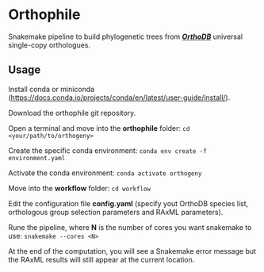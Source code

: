 # Orthophile

Snakemake pipeline to build phylogenetic trees from ***[OrthoDB](https://www.orthodb.org/)*** universal single-copy orthologues. 


## Usage

Install conda or miniconda (https://docs.conda.io/projects/conda/en/latest/user-guide/install/).

Download the orthophile git repository.

Open a terminal and move into the **orthophile** folder:
`cd <your/path/to/orthogeny>`

Create the specific conda environment:
`conda env create -f environment.yaml`

Activate the conda environment:
`conda activate orthogeny`

Move into the **workflow** folder:
`cd workflow`

Edit the configuration file **config.yaml** (specify yout OrthoDB species list, orthologous group selection parameters and RAxML parameters).

Rune the pipeline, where **N** is the number of cores you want snakemake to use:
`snakemake --cores <N>`

At the end of the computation, you will see a Snakemake error message but the RAxML results will still appear at the current location.
